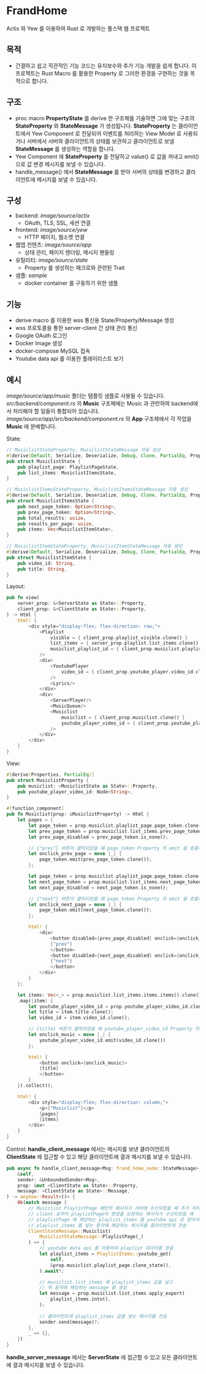 # FrandHome
Actix 와 Yew 를 이용하여 Rust 로 개발하는 풀스택 웹 프로젝트


## 목적
- 간결하고 쉽고 직관적인 기능 코드는 유지보수와 추가 기능 개발을 쉽게 합니다.
이 프로젝트는 Rust Macro 를 활용한 Property 로 그러한 환경을 구현하는 것을 목적으로 합니다.


## 구조
- proc macro __PropertyState__ 를 derive 한 구조체를 기술하면
그에 맞는 구조의 __StateProperty__ 와 __StateMessage__ 가 생성됩니다.
__StateProperty__ 는 클라이언트에서 Yew Component 로 전달되어 이벤트를 처리하는 View Model 로 사용되거나
서버에서 서버와 클라이언트의 상태를 보관하고 클라이언트로 보낼 __StateMessage__ 를 생성하는 역할을 합니다.
- Yew Component 에 __StateProperty__ 를 전달하고 value() 로 값을 꺼내고 emit() 으로 값 변경 메시지를 보낼 수 있습니다.
- handle_message() 에서 __StateMessage__ 를 받아 서버의 상태를 변경하고 클라이언트에 메시지를 보낼 수 있습니다.


## 구성
* backend: _image/source/actix_
    - OAuth, TLS, SSL, 세션 연결
* frontend: _image/source/yew_
    - HTTP 페이지, 웹소켓 연결
* 웹앱 컨텐츠: _image/source/app_
    - 상태 관리, 페이지 렌더링, 메시지 핸들링
* 유틸리티: _image/source/state_
    - Property 를 생성하는 매크로와 관련된 Trait
* 샘플: _sample_
    - docker container 를 구동하기 위한 샘플


## 기능
- derive macro 를 이용한 wss 통신용 State/Property/Message 생성
- wss 프로토콜을 통한 server-client 간 상태 관리 통신
- Google OAuth 로그인
- Docker Image 생성
- docker-compose MySQL 접속
- Youtube data api 를 이용한 플레이리스트 보기


## 예시
_image/source/app/music_ 폴더는 템플릿 샘플로 사용될 수 있습니다. 
_src/backend/component.rs_ 의 __Music__ 구조체에는 Music 과 관련하여 backend에서 처리해야 할 일들이 통합되어 있습니다.
_image/source/app/src/backend/component.rs_ 의 __App__ 구조체에서 각 작업을 __Music__ 에 분배합니다.

State: 
```rust
// MusiclistStateProperty, MusiclistStateMessage 자동 생성
#[derive(Default, Serialize, Deserialize, Debug, Clone, PartialEq, PropertyState)]
pub struct MusiclistState {
    pub playlist_page: PlaylistPageState,
    pub list_items: MusiclistItemsState,
}

// MusiclistItemsStateProperty, MusiclistItemsStateMessage 자동 생성
#[derive(Default, Serialize, Deserialize, Debug, Clone, PartialEq, PropertyState)]
pub struct MusiclistItemsState {
    pub next_page_token: Option<String>,
    pub prev_page_token: Option<String>,
    pub total_results: usize,
    pub results_per_page: usize,
    pub items: Vec<MusiclistItemState>,    
}

// MusiclistItemStateProperty, MusiclistItemStateMessage 자동 생성
#[derive(Default, Serialize, Deserialize, Debug, Clone, PartialEq, PropertyState)]
pub struct MusiclistItemState {
    pub video_id: String,
    pub title: String,
}
```

Layout:
```rust
pub fn view(
    server_prop: &<ServerState as State>::Property,
    client_prop: &<ClientState as State>::Property,
) -> Html {
    html! {
        <div style="display:flex; flex-direction: row;">
            <Playlist 
                visible = { client_prop.playlist_visible.clone() }
                list_items = { server_prop.playlist.list_items.clone() }
                musiclist_playlist_id = { client_prop.musiclist.playlist_page.playlist_id.clone() }
            />
            <div>
                <YoutubePlayer
                    video_id = { client_prop.youtube_player.video_id.clone() }
                />
                <Lyrics/>
            </div>
            <div>
                <ServerPlayer/>        
                <MusicQueue/>    
                <Musiclist
                    musiclist = { client_prop.musiclist.clone() }
                    youtube_player_video_id = { client_prop.youtube_player.video_id.clone() }
                />          
            </div>
        </div>
    }
}
```
View: 
```rust
#[derive(Properties, PartialEq)]
pub struct MusiclistProperty {
    pub musiclist: <MusiclistState as State>::Property,
    pub youtube_player_video_id: Node<String>,
}

#[function_component]
pub fn Musiclist(prop: &MusiclistProperty) -> Html {    
    let pages = {
        let page_token = prop.musiclist.playlist_page.page_token.clone();
        let prev_page_token = prop.musiclist.list_items.prev_page_token.value().clone();
        let prev_page_disabled = prev_page_token.is_none();

        // {"prev"} 버튼이 클릭되었을 때 page_token Property 의 emit 을 호출하여 서버에 prev_page_token 을 전송
        let onclick_prev_page = move |_| {
            page_token.emit(prev_page_token.clone());
        };

        let page_token = prop.musiclist.playlist_page.page_token.clone();
        let next_page_token = prop.musiclist.list_items.next_page_token.value().clone();
        let next_page_disabled = next_page_token.is_none();

        // {"next"} 버튼이 클릭되었을 때 page_token Property 의 emit 을 호출하여 서버에 next_page_token 을 전송
        let onclick_next_page = move |_| {
            page_token.emit(next_page_token.clone());
        };

        html! {
            <div>
                <button disabled={prev_page_disabled} onclick={onclick_prev_page}>
                {"prev"}
                </button>
                <button disabled={next_page_disabled} onclick={onclick_next_page}>
                {"next"}
                </button>
            </div>
        }
    };

    let items: Vec<_> = prop.musiclist.list_items.items.items().clone().into_iter()
    .map(|item| {
        let youtube_player_video_id = prop.youtube_player_video_id.clone();
        let title = item.title.clone();
        let video_id = item.video_id.clone();

        // {title} 버튼이 클릭되었을 때 youtube_player_video_id Property 의 emit 을 호출하여 서버에 video_id 를 전송
        let onclick_music = move |_| {
            youtube_player_video_id.emit(video_id.clone())
        };

        html! {
            <button onclick={onclick_music}>
            {title}
            </button>
        }
    }).collect(); 

    html! {
        <div style="display:flex; flex-direction: column;">
            <p>{"Musiclist"}</p>
            {pages}
            {items}
        </div>
    }
}
```

Control:
__handle_client_message__ 에서는 메시지를 보낸 클라이언트의 __ClientState__ 에 접근할 수 있고 
해당 클라이언트에 결과 메시지를 보낼 수 있습니다.
```rust
pub async fn handle_client_message<Msg: frand_home_node::StateMessage>(
    &self,
    sender: &UnboundedSender<Msg>,
    prop: &mut <ClientState as State>::Property,
    message: <ClientState as State>::Message,
) -> anyhow::Result<()> {
    Ok(match message {
        // Musiclist PlaylistPage 패턴의 메시지가 서버에 수신되었을 때 추가 처리:
        // client 로부터 playlistPage의 변경을 요청하는 메시지가 수신되었을 때
        // playlistPage 에 해당하는 playlist_items 를 youtube api 로 얻어서
        // playlist_items 를 넣는 동작에 해당하는 메시지를 클라이언트에 전송
        ClientStateMessage::Musiclist(
            MusiclistStateMessage::PlaylistPage(_)        
        ) => {
            // youtube data api 를 이용하여 playlist 데이터를 얻음
            let playlist_items = PlaylistItems::youtube_get(
                self,
                &prop.musiclist.playlist_page.clone_state(),
            ).await?;

            // musiclist.list_items 에 playlist_items 값을 넣고
            // 위 동작에 해당하는 message 를 생성
            let message = prop.musiclist.list_items.apply_export(
                playlist_items.into(),
            );          
                            
            // 클라이언트에 playlist_items 값을 넣는 메시지를 전송
            sender.send(message)?;  
        },
        _ => {},
    })
}   
```

__handle_server_message__ 에서는 __ServerState__ 에 접근할 수 있고 
모든 클라이언트에 결과 메시지를 보낼 수 있습니다.
